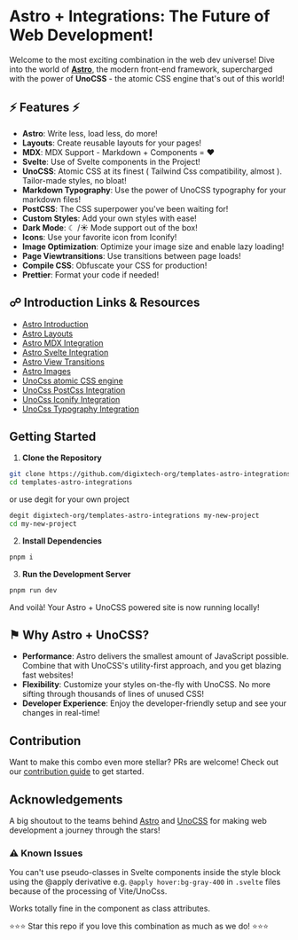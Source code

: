 # Astro + Integrations: The Future of Web Development!

Welcome to the most exciting combination in the web dev universe!
Dive into the world of [**Astro**](https://astro.build/), the modern front-end framework,
supercharged with the power of **UnoCSS** - the atomic CSS engine that's out of this world!

## &#9889; Features &#9889;

- **Astro**: Write less, load less, do more!
- **Layouts**: Create reusable layouts for your pages!
- **MDX**: MDX Support - Markdown + Components = ❤️
- **Svelte**: Use of Svelte components in the Project!
- **UnoCSS**: Atomic CSS at its finest ( Tailwind Css compatibility, almost ). Tailor-made styles, no bloat!
- **Markdown Typography**: Use the power of UnoCSS typography for your markdown files!
- **PostCSS**: The CSS superpower you've been waiting for!
- **Custom Styles**: Add your own styles with ease!
- **Dark Mode**: &#9790; /&#9728; Mode support out of the box!
- **Icons**: Use your favorite icon from Iconify!
- **Image Optimization**: Optimize your image size and enable lazy loading!
- **Page Viewtransitions**: Use transitions between page loads!
- **Compile CSS**: Obfuscate your CSS for production!
- **Prettier**: Format your code if needed!

## &#9741; Introduction Links & Resources

- [Astro Introduction](https://docs.astro.build/en/getting-started/)
- [Astro Layouts](https://docs.astro.build/en/core-concepts/layouts/)
- [Astro MDX Integration](https://docs.astro.build/en/guides/integrations-guide/mdx/)
- [Astro Svelte Integration](https://docs.astro.build/en/guides/integrations-guide/svelte/)
- [Astro View Transitions](https://docs.astro.build/en/guides/view-transitions/)
- [Astro Images](https://docs.astro.build/en/guides/images/)
- [UnoCss atomic CSS engine](https://unocss.dev/guide/)
- [UnoCss PostCss Integration](https://unocss.dev/integrations/postcss#postcss-plugin)
- [UnoCss Iconify Integration](https://unocss.dev/presets/icons)
- [UnoCss Typography Integration](https://unocss.dev/presets/typography)

## Getting Started

1. **Clone the Repository**

```bash
git clone https://github.com/digixtech-org/templates-astro-integrations.git
cd templates-astro-integrations
```

or use degit for your own project

```bash
degit digixtech-org/templates-astro-integrations my-new-project
cd my-new-project
```

2. **Install Dependencies**

```bash
pnpm i
```

3. **Run the Development Server**

```bash
pnpm run dev
```

And voilà! Your Astro + UnoCSS powered site is now running locally!

## &#9873; Why Astro + UnoCSS?

- **Performance**: Astro delivers the smallest amount of JavaScript possible. Combine that with UnoCSS's utility-first approach, and you get blazing fast websites!
- **Flexibility**: Customize your styles on-the-fly with UnoCSS. No more sifting through thousands of lines of unused CSS!
- **Developer Experience**: Enjoy the developer-friendly setup and see your changes in real-time!

## Contribution

Want to make this combo even more stellar? PRs are welcome! Check out our [contribution guide](./CONTRIBUTING.md) to get started.

## Acknowledgements

A big shoutout to the teams behind [Astro](https://astro.build/) and [UnoCSS](https://unocss.dev/) for making web development a journey through the stars!

### &#9888; Known Issues

You can't use pseudo-classes in Svelte components inside the style block using the 
@apply derivative e.g. `@apply hover:bg-gray-400` in `.svelte` files because of the processing of Vite/UnoCss. 

Works totally fine in the component as class attributes.


&#11088;&#11088;&#11088;
Star this repo if you love this combination as much as we do!
&#11088;&#11088;&#11088;
